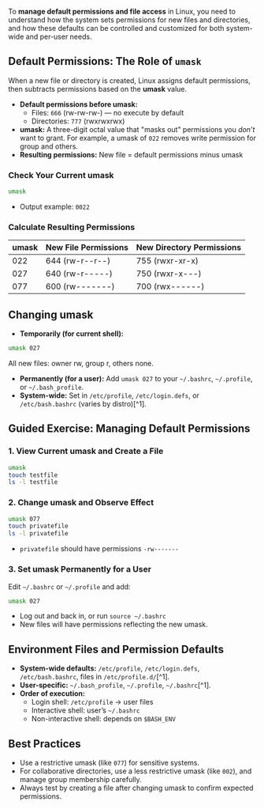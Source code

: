 To **manage default permissions and file access** in Linux, you need to understand how the system sets permissions for new files and directories, and how these defaults can be controlled and customized for both system-wide and per-user needs.

## **Default Permissions: The Role of `umask`**

When a new file or directory is created, Linux assigns default permissions, then subtracts permissions based on the **umask** value.

- **Default permissions before umask:**
    - Files: `666` (rw-rw-rw-) — no execute by default
    - Directories: `777` (rwxrwxrwx)
- **umask:**
A three-digit octal value that "masks out" permissions you *don’t* want to grant.
For example, a umask of `022` removes write permission for group and others.
- **Resulting permissions:**
New file = default permissions minus umask


### **Check Your Current umask**

```bash
umask
```

- Output example: `0022`


### **Calculate Resulting Permissions**

| umask | New File Permissions | New Directory Permissions |
| :-- | :-- | :-- |
| 022 | 644 (rw-r--r--) | 755 (rwxr-xr-x) |
| 027 | 640 (rw-r-----) | 750 (rwxr-x---) |
| 077 | 600 (rw-------) | 700 (rwx------) |

## **Changing umask**

- **Temporarily (for current shell):**

```bash
umask 027
```

All new files: owner rw, group r, others none.
- **Permanently (for a user):**
Add `umask 027` to your `~/.bashrc`, `~/.profile`, or `~/.bash_profile`.
- **System-wide:**
Set in `/etc/profile`, `/etc/login.defs`, or `/etc/bash.bashrc` (varies by distro)[^1].


## **Guided Exercise: Managing Default Permissions**

### **1. View Current umask and Create a File**

```bash
umask
touch testfile
ls -l testfile
```


### **2. Change umask and Observe Effect**

```bash
umask 077
touch privatefile
ls -l privatefile
```

- `privatefile` should have permissions `-rw-------`


### **3. Set umask Permanently for a User**

Edit `~/.bashrc` or `~/.profile` and add:

```bash
umask 027
```

- Log out and back in, or run `source ~/.bashrc`
- New files will have permissions reflecting the new umask.


## **Environment Files and Permission Defaults**

- **System-wide defaults:** `/etc/profile`, `/etc/login.defs`, `/etc/bash.bashrc`, files in `/etc/profile.d/`[^1].
- **User-specific:** `~/.bash_profile`, `~/.profile`, `~/.bashrc`[^1].
- **Order of execution:**
    - Login shell: `/etc/profile` → user files
    - Interactive shell: user’s `~/.bashrc`
    - Non-interactive shell: depends on `$BASH_ENV`


## **Best Practices**

- Use a restrictive umask (like `077`) for sensitive systems.
- For collaborative directories, use a less restrictive umask (like `002`), and manage group membership carefully.
- Always test by creating a file after changing umask to confirm expected permissions.
